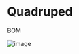 # Quadruped

BOM

![image](https://user-images.githubusercontent.com/11693540/181497956-a645691c-be16-46a8-b174-bf5585b5cc09.png)
